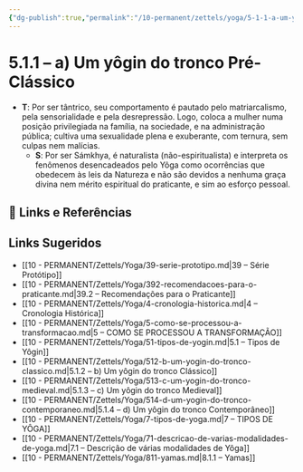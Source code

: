 ```yaml
---
{"dg-publish":true,"permalink":"/10-permanent/zettels/yoga/5-1-1-a-um-yogin-do-tronco-pre-classico/","title":"5.1.1 – a) Um yôgin do tronco Pré-Clássico","tags":["source/trato-yoga","type/concept"],"noteIcon":""}
---
```



# 5.1.1 – a) Um yôgin do tronco Pré-Clássico

- **T**: Por ser tântrico, seu comportamento é pautado pelo matriarcalismo, pela sensorialidade e pela desrepressão. Logo, coloca a mulher numa posição privilegiada na família, na sociedade, e na administração pública; cultiva uma sexualidade plena e exuberante, com ternura, sem culpas nem malícias.
    - **S**: Por ser Sámkhya, é naturalista (não-espiritualista) e interpreta os fenômenos desencadeados pelo Yôga como ocorrências que obedecem às leis da Natureza e não são devidos a nenhuma graça divina nem mérito espiritual do praticante, e sim ao esforço pessoal.

## 🔗 Links e Referências

## Links Sugeridos

- [[10 - PERMANENT/Zettels/Yoga/39-serie-prototipo.md\|39 – Série Protótipo]]
- [[10 - PERMANENT/Zettels/Yoga/392-recomendacoes-para-o-praticante.md\|39.2 – Recomendações para o Praticante]]
- [[10 - PERMANENT/Zettels/Yoga/4-cronologia-historica.md\|4 – Cronologia Histórica]]
- [[10 - PERMANENT/Zettels/Yoga/5-como-se-processou-a-transformacao.md\|5 – COMO SE PROCESSOU A TRANSFORMAÇÃO]]
- [[10 - PERMANENT/Zettels/Yoga/51-tipos-de-yogin.md\|5.1 – Tipos de Yôgin]]
- [[10 - PERMANENT/Zettels/Yoga/512-b-um-yogin-do-tronco-classico.md\|5.1.2 – b) Um yôgin do tronco Clássico]]
- [[10 - PERMANENT/Zettels/Yoga/513-c-um-yogin-do-tronco-medieval.md\|5.1.3 – c) Um yôgin do tronco Medieval]]
- [[10 - PERMANENT/Zettels/Yoga/514-d-um-yogin-do-tronco-contemporaneo.md\|5.1.4 – d) Um yôgin do tronco Contemporâneo]]
- [[10 - PERMANENT/Zettels/Yoga/7-tipos-de-yoga.md\|7 – TIPOS DE YÔGA]]
- [[10 - PERMANENT/Zettels/Yoga/71-descricao-de-varias-modalidades-de-yoga.md\|7.1 – Descrição de várias modalidades de Yôga]]
- [[10 - PERMANENT/Zettels/Yoga/811-yamas.md\|8.1.1 – Yamas]]